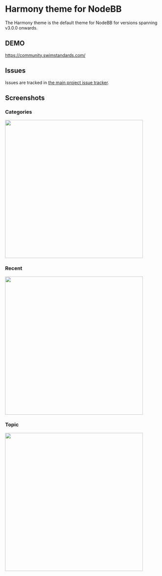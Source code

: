 Harmony theme for NodeBB
====================

The Harmony theme is the default theme for NodeBB for versions spanning v3.0.0 onwards.

## DEMO
https://community.swimstandards.com/

## Issues

Issues are tracked in [the main project issue tracker](https://github.com/NodeBB/NodeBB/issues?q=is%3Aopen+is%3Aissue+label%3Athemes).

## Screenshots

### Categories
<img height="450" src="screenshots/categories.png">

### Recent
<img height="450" src="screenshots/recent.png">

### Topic
<img height="450" src="screenshots/topic.png">
